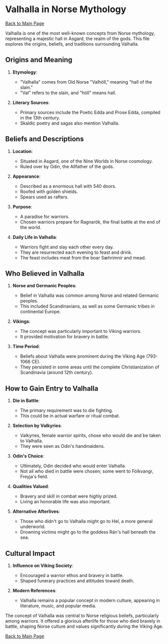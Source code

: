 # Valhalla in Norse Mythology

[Back to Main Page](README.md)

Valhalla is one of the most well-known concepts from Norse mythology, representing a majestic hall in Asgard, the realm of the gods. This file explores the origins, beliefs, and traditions surrounding Valhalla.

## Origins and Meaning

1. **Etymology**:
   - "Valhalla" comes from Old Norse "Valhöll," meaning "hall of the slain."
   - "Val" refers to the slain, and "höll" means hall.

2. **Literary Sources**:
   - Primary sources include the Poetic Edda and Prose Edda, compiled in the 13th century.
   - Skaldic poetry and sagas also mention Valhalla.

## Beliefs and Descriptions

1. **Location**:
   - Situated in Asgard, one of the Nine Worlds in Norse cosmology.
   - Ruled over by Odin, the Allfather of the gods.

2. **Appearance**:
   - Described as a enormous hall with 540 doors.
   - Roofed with golden shields.
   - Spears used as rafters.

3. **Purpose**:
   - A paradise for warriors.
   - Chosen warriors prepare for Ragnarök, the final battle at the end of the world.

4. **Daily Life in Valhalla**:
   - Warriors fight and slay each other every day.
   - They are resurrected each evening to feast and drink.
   - The feast includes meat from the boar Sæhrímnir and mead.

## Who Believed in Valhalla

1. **Norse and Germanic Peoples**:
   - Belief in Valhalla was common among Norse and related Germanic peoples.
   - This included Scandinavians, as well as some Germanic tribes in continental Europe.

2. **Vikings**:
   - The concept was particularly important to Viking warriors.
   - It provided motivation for bravery in battle.

3. **Time Period**:
   - Beliefs about Valhalla were prominent during the Viking Age (793-1066 CE).
   - They persisted in some areas until the complete Christianization of Scandinavia (around 12th century).

## How to Gain Entry to Valhalla

1. **Die in Battle**:
   - The primary requirement was to die fighting.
   - This could be in actual warfare or ritual combat.

2. **Selection by Valkyries**:
   - Valkyries, female warrior spirits, chose who would die and be taken to Valhalla.
   - They were seen as Odin's handmaidens.

3. **Odin's Choice**:
   - Ultimately, Odin decided who would enter Valhalla.
   - Not all who died in battle were chosen; some went to Fólkvangr, Freyja's field.

4. **Qualities Valued**:
   - Bravery and skill in combat were highly prized.
   - Living an honorable life was also important.

5. **Alternative Afterlives**:
   - Those who didn't go to Valhalla might go to Hel, a more general underworld.
   - Drowning victims might go to the goddess Rán's hall beneath the sea.

## Cultural Impact

1. **Influence on Viking Society**:
   - Encouraged a warrior ethos and bravery in battle.
   - Shaped funerary practices and attitudes toward death.

2. **Modern References**:
   - Valhalla remains a popular concept in modern culture, appearing in literature, music, and popular media.

The concept of Valhalla was central to Norse religious beliefs, particularly among warriors. It offered a glorious afterlife for those who died bravely in battle, shaping Norse culture and values significantly during the Viking Age.

[Back to Main Page](README.md)

